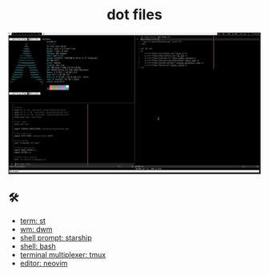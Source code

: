 <h1 align="center">dot files</h1>
<div align="center">
  <img src="assets/fastfetch.png" width="728">
</div>

<h2> 🛠 </h2>
<ul>
    <li><a href="https://st.suckless.org/">term: st</a></li>
    <li><a href="https://dwm.suckless.org/">wm: dwm</a></li>
    <li><a href="https://starship.rs/">shell prompt: starship</a></li>
    <li><a href="https://www.gnu.org/software/bash/">shell: bash</a></li>
    <li><a href="https://github.com/tmux/">terminal multiplexer: tmux</a></li>
    <li><a href="https://neovim.io/">editor: neovim</a></li>
</ul>
